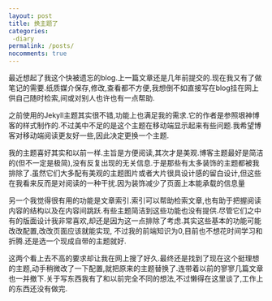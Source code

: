 ```yaml
---
layout: post
title: 换主题了
categories: 
 -diary
permalink: /posts/
nocomments: true  
---
```

最近想起了我这个快被遗忘的blog.上一篇文章还是几年前提交的.现在我又有了做笔记的需要.纸质媒介保存,修改,查看都不方便,我想倒不如直接写在blog挂在网上供自己随时检索,间或对别人也许也有一点帮助.  
 
之前使用的Jekyll主题其实很不错,功能上也满足我的需求.它的作者是参照垠神博客的样式制作的.不过美中不足的是这个主题在移动端显示起来有些问题.我希望博客对移动端阅读更友好一些,因此决定更换一个主题.   

我的主题喜好其实和以前一样.主旨是方便阅读,其次才是美观.博客主题最好是简洁的(但不一定是极简),没有反复出现的无关信息.于是那些有太多装饰的主题都被我排除了.虽然它们大多配有美观的主题图片或者大片很具设计感的留白设计,但这些在我看来反而是对阅读的一种干扰.因为装饰减少了页面上本能承载的信息量   

另一个我觉得很有用的功能是文章索引.索引可以帮助检索文章,也有助于把握阅读内容的结构以及在内容间跳跃.有些主题简洁到这些功能也没有提供.尽管它们之中有的版面设计我非常喜欢,却还是因为这一点排除了考虑.其实这些基本的功能可能改改配置,改改页面应该就能实现, 不过我的前端知识为0,目前也不想花时间学习和折腾.还是选一个现成自带的主题就好.  
  
这两个看上去不高的要求却让我在网上搜了好久.最终还是找到了现在这个挺理想的主题,动手稍微改了一下配置,就把原来的主题替换了.连带着以前的寥寥几篇文章也一并撤下.关于写东西我有了和以前完全不同的想法,不过懒得在这里谈了,工作上的东西还没有做完.
